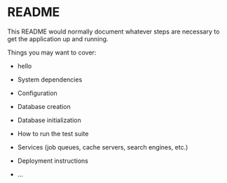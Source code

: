 # README

This README would normally document whatever steps are necessary to get the
application up and running.

Things you may want to cover:

* hello 

* System dependencies

* Configuration

* Database creation

* Database initialization

* How to run the test suite

* Services (job queues, cache servers, search engines, etc.)

* Deployment instructions

* ...
